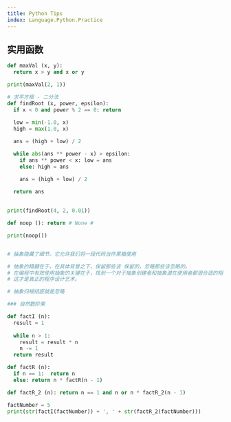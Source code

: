 ```yaml
---
title: Python Tips
index: Language.Python.Practice
---
```



## 实用函数

``` py
def maxVal (x, y):
  return x > y and x or y

print(maxVal(2, 1))

# 求平方根 - 二分法
def findRoot (x, power, epsilon):
  if x < 0 and power % 2 == 0: return
  
  low = min(-1.0, x)
  high = max(1.0, x)

  ans = (high + low) / 2

  while abs(ans ** power - x) > epsilon:
    if ans ** power < x: low = ans
    else: high = ans

    ans = (high + low) / 2
  
  return ans
  

print(findRoot(4, 2, 0.01))

def noop (): return # None #

print(noop())


# 抽象隐藏了细节。它允许我们将一段代码当作黑箱使用

# 抽象的精髓在于，在具体背景之下，保留那些该 保留的，忽略那些该忽略的。
# 在编程中有效使用抽象的关键在于，找到一个对于抽象创建者和抽象潜在使用者都很合适的相关性表示。
# 这才是真正的程序设计艺术。

# 抽象归根结底就是忽略

### 自然数阶乘

def factI (n):
  result = 1
  
  while n > 1:
    result = result * n
    n -= 1
  return result

def factR (n):
  if n == 1:  return n
  else: return n * factR(n - 1)

def factR_2 (n): return n == 1 and n or n * factR_2(n - 1)

factNumber = 5
print(str(factI(factNumber)) + ', ' + str(factR_2(factNumber)))

```



<!--
## eBook

- [x] [编程小白的第一本Python入门书](https://www.ituring.com.cn/book/1863)
- [ ] [精通Python设计模式（第2版）](https://www.ituring.com.cn/book/2680) `- chapter3`
- [ ] [Python函数式编程（第2版）](https://www.ituring.com.cn/book/2658)
- [ ] [流畅的Python](https://www.ituring.com.cn/book/1564)
- [ ] [Python 编程导论(第二版)](https://www.ituring.com.cn/book/1966)
- [ ] [SQLAlchemy：Python数据库实战](https://www.ituring.com.cn/book/1986)
- [ ] [Flask Web开发：基于Python的Web应用](https://www.ituring.com.cn/book/2463)
- [ ] [Python网络爬虫权威指南（第2版）](https://www.ituring.com.cn/book/1980)
- [ ] [Python 机器学习基础](https://www.ituring.com.cn/book/1915)
- [ ] [Python 计算机视觉编程](https://www.ituring.com.cn/book/1349)


## 有趣的外链

- [Python 使用数字与字符串的技巧](http://www.zlovezl.cn/articles/tips-on-numbers-and-strings/)
- [python Flask 中文教程](https://github.com/luhuisicnu/The-Flask-Mega-Tutorial-zh)
- [Python-100-Days - 一个 Python 中文教程库，从最基础的知识讲起](https://github.com/jackfrued/Python-100-Days)
- [learn-python3](https://github.com/jerry-git/learn-python3)
- [Python 数据类型简介](https://www.labnotes.in/2019/02/python-introduction-and-data-types.html?m=1)
- [Python 数据科学手册 - 使用 Python 工具进行数据科学研究的教程，现在全书开源了](https://github.com/jakevdp/PythonDataScienceHandbook)
- [Test-Driven Web Development with Python 免费的英文电子书，介绍如何以 TDD 的方式开发互联网应用，使用 Django 框架举例](https://www.obeythetestinggoat.com/pages/book.html#toc)
- [Tkinter 是 Python 内置的 GUI 开发模块，本文一步步教你怎么使用。](https://likegeeks.com/python-gui-examples-tkinter-tutorial/)
- [Pyodide 一个在浏览器运行的完整的 Python 解释器，可以执行 Python 脚本。](https://hacks.mozilla.org/2019/04/pyodide-bringing-the-scientific-python-stack-to-the-browser/)
- [数据科学项目 Python 实战](https://www.digitalocean.com/community/tutorials/machine-learning-projects-python-a-digitalocean-ebook)
- [sicp-py-zh 加州大学伯克利分校的 SICP 的 Python 版教程中译](https://github.com/wizardforcel/sicp-py-zh)
- [Python NumPy 实例教程](https://www.pythonprogramming.in/numpy-tutorial-with-examples-and-solutions.html)
- [Python 3 的入门教程](https://www.tutorialdocs.com/tutorial/python3/home.html)
- [Python 类型系统入门教程 - 介绍 Python 新引入的数据类型系统](https://realpython.com/python-type-checking/)
- [Python 的 Dict 数据结构的实现](https://just-taking-a-ride.com/inside_python_dict/chapter1.html)
- [Python 算法与数据结构](http://interactivepython.org/runestone/static/pythonds/index.html)
- [Python 算法与数据结构中文版](https://github.com/facert/python-data-structure-cn)
- [thumbor_python图像处理服务](https://github.com/thumbor/thumbor)
- [NumPy 的可视化介绍](https://jalammar.github.io/visual-numpy/)
- [Flask 教程的中文版（中文）](https://github.com/luhuisicnu/The-Flask-Mega-Tutorial-zh)
- [如何用 Python 实现一个简单的 JSON 解析器？](http://notes.eatonphil.com/writing-a-simple-json-parser.html)
- [Python魔术方法指南](https://rszalski.github.io/magicmethods/)
- [Python 的数据序列化 - ](https://enqueuezero.com/data-serialization.html#language-built-in-serialization)
- [Python 语言如何生成随机数？](http://realpython.com/python-random/) 
- [remi - Python 的图形界面库，最大特点就是采用了 HTML 界面。脚本加入这个库以后，可以生成网页接口，使用浏览器访问。](https://github.com/dddomodossola/remi)
- [使用 Pandas 处理 CSV 文件](https://jalammar.github.io/gentle-visual-intro-to-data-analysis-python-pandas/)
- [谷歌的 Python 课程](https://www.coursera.org/professional-certificates/google-it-automation)

- [黑客的贝叶斯方法：以 Python 为例 - 免费的英文电子书，讲解贝叶斯概率在 Python 语言中的应用。](https://github.com/CamDavidsonPilon/Probabilistic-Programming-and-Bayesian-Methods-for-Hackers)
- [poetry - Python依赖管理、打包工具](https://github.com/sdispater/poetry)
- [pydub 可以编辑、修改各种音频文件的 Python 库。](https://github.com/jiaaro/pydub)
- [camelot - 从 PDF 文件（非扫描）里面提取表格的 Python 库。](https://github.com/socialcopsdev/camelot)
- [Librian 根据准备好的背景图片和剧本，自动生成 Galgame 游戏图景的工具](https://github.com/RimoChan/Librian)
- [subsync 字幕对齐](https://github.com/smacke/subsync)

-->